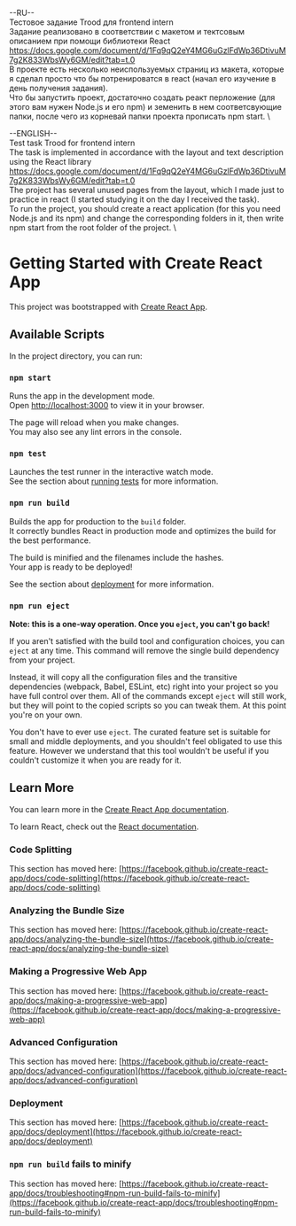 --RU-- \
Тестовое задание Trood для frontend intern \
Задание реализовано в соответствии с макетом и тектсовым описанием при помощи библиотеки React \
https://docs.google.com/document/d/1Fq9qQ2eY4MG6uGzlFdWp36DtivuM7g2K833WbsWy6GM/edit?tab=t.0 \
В проекте есть несколько неиспользуемых страниц из макета, которые я сделал просто что бы потренироватся в react (начал его изучение в день получения задания). \
Что бы запустить проект, достаточно создать реакт перложение (для этого вам нужен Node.js и его npm) и земенить в нем соответсвующие папки, после чего из корневай папки проекта прописать npm start. \


--ENGLISH-- \
Test task Trood for frontend intern \
The task is implemented in accordance with the layout and text description using the React library \
https://docs.google.com/document/d/1Fq9qQ2eY4MG6uGzlFdWp36DtivuM7g2K833WbsWy6GM/edit?tab=t.0 \
The project has several unused pages from the layout, which I made just to practice in react (I started studying it on the day I received the task). \
To run the project, you should create a react application (for this you need Node.js and its npm) and change the corresponding folders in it, then write npm start from the root folder of the project. \



# Getting Started with Create React App

This project was bootstrapped with [Create React App](https://github.com/facebook/create-react-app).

## Available Scripts

In the project directory, you can run:

### `npm start`

Runs the app in the development mode.\
Open [http://localhost:3000](http://localhost:3000) to view it in your browser.

The page will reload when you make changes.\
You may also see any lint errors in the console.

### `npm test`

Launches the test runner in the interactive watch mode.\
See the section about [running tests](https://facebook.github.io/create-react-app/docs/running-tests) for more information.

### `npm run build`

Builds the app for production to the `build` folder.\
It correctly bundles React in production mode and optimizes the build for the best performance.

The build is minified and the filenames include the hashes.\
Your app is ready to be deployed!

See the section about [deployment](https://facebook.github.io/create-react-app/docs/deployment) for more information.

### `npm run eject`

**Note: this is a one-way operation. Once you `eject`, you can't go back!**

If you aren't satisfied with the build tool and configuration choices, you can `eject` at any time. This command will remove the single build dependency from your project.

Instead, it will copy all the configuration files and the transitive dependencies (webpack, Babel, ESLint, etc) right into your project so you have full control over them. All of the commands except `eject` will still work, but they will point to the copied scripts so you can tweak them. At this point you're on your own.

You don't have to ever use `eject`. The curated feature set is suitable for small and middle deployments, and you shouldn't feel obligated to use this feature. However we understand that this tool wouldn't be useful if you couldn't customize it when you are ready for it.

## Learn More

You can learn more in the [Create React App documentation](https://facebook.github.io/create-react-app/docs/getting-started).

To learn React, check out the [React documentation](https://reactjs.org/).

### Code Splitting

This section has moved here: [https://facebook.github.io/create-react-app/docs/code-splitting](https://facebook.github.io/create-react-app/docs/code-splitting)

### Analyzing the Bundle Size

This section has moved here: [https://facebook.github.io/create-react-app/docs/analyzing-the-bundle-size](https://facebook.github.io/create-react-app/docs/analyzing-the-bundle-size)

### Making a Progressive Web App

This section has moved here: [https://facebook.github.io/create-react-app/docs/making-a-progressive-web-app](https://facebook.github.io/create-react-app/docs/making-a-progressive-web-app)

### Advanced Configuration

This section has moved here: [https://facebook.github.io/create-react-app/docs/advanced-configuration](https://facebook.github.io/create-react-app/docs/advanced-configuration)

### Deployment

This section has moved here: [https://facebook.github.io/create-react-app/docs/deployment](https://facebook.github.io/create-react-app/docs/deployment)

### `npm run build` fails to minify

This section has moved here: [https://facebook.github.io/create-react-app/docs/troubleshooting#npm-run-build-fails-to-minify](https://facebook.github.io/create-react-app/docs/troubleshooting#npm-run-build-fails-to-minify)
